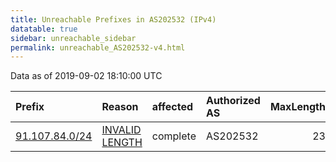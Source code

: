 ```yaml
---
title: Unreachable Prefixes in AS202532 (IPv4)
datatable: true
sidebar: unreachable_sidebar
permalink: unreachable_AS202532-v4.html
---
```


Data as of 2019-09-02 18:10:00 UTC


<div class="datatable-begin"></div>

| Prefix                                                 | Reason                                                                                                    | affected   | Authorized AS   |   MaxLength | Anchor                                         |   unreachable /24s |
|:-------------------------------------------------------|:----------------------------------------------------------------------------------------------------------|:-----------|:----------------|------------:|:-----------------------------------------------|-------------------:|
| [91.107.84.0/24](https://stat.ripe.net/91.107.84.0/24) | [INVALID LENGTH](https://rpki-validator.ripe.net/announcement-preview?asn=AS202532&prefix=91.107.84.0/24) | complete   | AS202532        |          23 | [RIPE](unreachable_RIPE_NCC_RPKI_Root-v4.html) |                  1 |

<div class="datatable-end"></div>